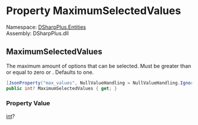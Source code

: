 # Property MaximumSelectedValues

Namespace: [DSharpPlus.Entities](DSharpPlus.Entities.md)  
Assembly: DSharpPlus.dll

## <a id="DSharpPlus_Entities_BaseDiscordSelectComponent_MaximumSelectedValues"></a>MaximumSelectedValues

The maximum amount of options that can be selected. Must be greater than or equal to zero or <xref href="DSharpPlus.Entities.BaseDiscordSelectComponent.MinimumSelectedValues" data-throw-if-not-resolved="false"></xref>. Defaults to one.

```csharp
[JsonProperty("max_values", NullValueHandling = NullValueHandling.Ignore)]
public int? MaximumSelectedValues { get; }
```

### Property Value

[int](https://learn.microsoft.com/dotnet/api/system.int32)?

